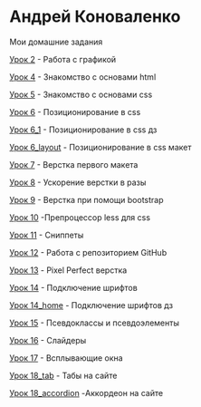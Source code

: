 
# Андрей Коноваленко
Мои домашние задания

[Урок 2](https://andrea-konova.github.io/Lesson2/img "Дз по уроку 2") - Работа с графикой

[Урок 4](https://andrea-konova.github.io/Lesson4/src/ "Дз по уроку 4") - Знакомство с основами html

[Урок 5](https://andrea-konova.github.io/Lesson5/src/ "Дз по уроку 5") - Знакомство с основами css

[Урок 6](https://andrea-konova.github.io/Lesson6/src/ "Дз по уроку 6") - Позиционирование в css

[Урок 6_1](https://andrea-konova.github.io/Lesson6_1/src/ "Дз по уроку 6_1") - Позиционирование в css дз

[Урок 6_layout](https://andrea-konova.github.io/Lesson6_layout/src/ "Дз по уроку 6_layout") - Позиционирование в css макет

[Урок 7](https://andrea-konova.github.io/Lesson7/src/ "Дз по уроку 7") - Верстка первого макета

[Урок 8](https://andrea-konova.github.io/Lesson8/src/ "Дз по уроку 8") - Ускорение верстки в разы

[Урок 9](https://andrea-konova.github.io/Lesson9/src/ "Дз по уроку 9") - Верстка при помощи bootstrap

[Урок 10](https://andrea-konova.github.io/Lesson10/src/ "Дз по уроку 10") -Препроцессор less для css

[Урок 11](https://andrea-konova.github.io/Lesson9/src/ "Дз по уроку 11") - Сниппеты

[Урок 12](https://andrea-konova.github.io/Lesson12/src/ "Дз по уроку 12") - Работа с репозиторием GitHub

[Урок 13](https://andrea-konova.github.io/Lesson13/src/ "Дз по уроку 13") - Pixel Perfect верстка

[Урок 14](https://andrea-konova.github.io/Lesson14/src/ "Урок 14") - Подключение шрифтов

[Урок 14_home](https://andrea-konova.github.io/Lesson14_home/src/ "Дз по уроку 14") - Подключение шрифтов дз

[Урок 15](https://andrea-konova.github.io/Lesson15/src/ "Дз по уроку 15") - Псевдоклассы и псевдоэлементы

[Урок 16](https://andrea-konova.github.io/Lesson16/src/ "Дз по уроку 16") - Слайдеры

[Урок 17](https://andrea-konova.github.io/Lesson17/src/ "Дз по уроку 17") - Всплывающие окна

[Урок 18_tab](https://andrea-konova.github.io/Lesson18_tab/src/ "Дз по уроку 18_tab") - Табы на сайте

[Урок 18_accordion](https://andrea-konova.github.io/Lesson18_tab/src/ "Дз по уроку 18_accordion") -Аккордеон на сайте
